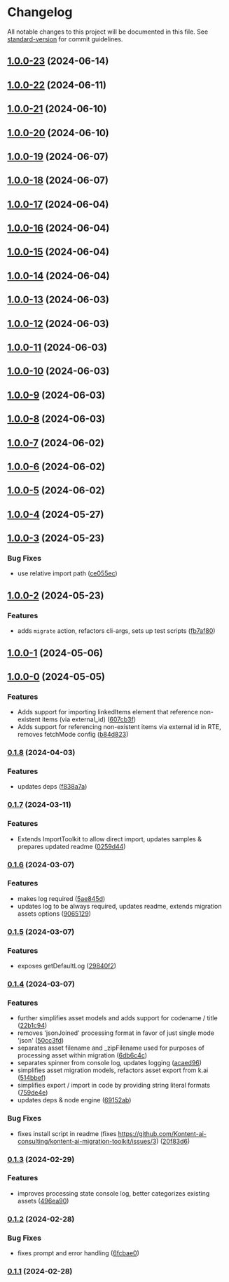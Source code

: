 # Changelog

All notable changes to this project will be documented in this file. See [standard-version](https://github.com/conventional-changelog/standard-version) for commit guidelines.

## [1.0.0-23](https://github.com/Kontent-ai-consulting/kontent-ai-migration-toolkit/compare/v1.0.0-22...v1.0.0-23) (2024-06-14)

## [1.0.0-22](https://github.com/Kontent-ai-consulting/kontent-ai-migration-toolkit/compare/v1.0.0-21...v1.0.0-22) (2024-06-11)

## [1.0.0-21](https://github.com/Kontent-ai-consulting/kontent-ai-migration-toolkit/compare/v1.0.0-20...v1.0.0-21) (2024-06-10)

## [1.0.0-20](https://github.com/Kontent-ai-consulting/kontent-ai-migration-toolkit/compare/v1.0.0-19...v1.0.0-20) (2024-06-10)

## [1.0.0-19](https://github.com/Kontent-ai-consulting/kontent-ai-migration-toolkit/compare/v1.0.0-18...v1.0.0-19) (2024-06-07)

## [1.0.0-18](https://github.com/Kontent-ai-consulting/kontent-ai-migration-toolkit/compare/v1.0.0-17...v1.0.0-18) (2024-06-07)

## [1.0.0-17](https://github.com/Kontent-ai-consulting/kontent-ai-migration-toolkit/compare/v1.0.0-16...v1.0.0-17) (2024-06-04)

## [1.0.0-16](https://github.com/Kontent-ai-consulting/kontent-ai-migration-toolkit/compare/v1.0.0-15...v1.0.0-16) (2024-06-04)

## [1.0.0-15](https://github.com/Kontent-ai-consulting/kontent-ai-migration-toolkit/compare/v1.0.0-14...v1.0.0-15) (2024-06-04)

## [1.0.0-14](https://github.com/Kontent-ai-consulting/kontent-ai-migration-toolkit/compare/v1.0.0-13...v1.0.0-14) (2024-06-04)

## [1.0.0-13](https://github.com/Kontent-ai-consulting/kontent-ai-migration-toolkit/compare/v1.0.0-12...v1.0.0-13) (2024-06-03)

## [1.0.0-12](https://github.com/Kontent-ai-consulting/kontent-ai-migration-toolkit/compare/v1.0.0-11...v1.0.0-12) (2024-06-03)

## [1.0.0-11](https://github.com/Kontent-ai-consulting/kontent-ai-migration-toolkit/compare/v1.0.0-10...v1.0.0-11) (2024-06-03)

## [1.0.0-10](https://github.com/Kontent-ai-consulting/kontent-ai-migration-toolkit/compare/v1.0.0-9...v1.0.0-10) (2024-06-03)

## [1.0.0-9](https://github.com/Kontent-ai-consulting/kontent-ai-migration-toolkit/compare/v1.0.0-8...v1.0.0-9) (2024-06-03)

## [1.0.0-8](https://github.com/Kontent-ai-consulting/kontent-ai-migration-toolkit/compare/v1.0.0-7...v1.0.0-8) (2024-06-03)

## [1.0.0-7](https://github.com/Kontent-ai-consulting/kontent-ai-migration-toolkit/compare/v1.0.0-6...v1.0.0-7) (2024-06-02)

## [1.0.0-6](https://github.com/Kontent-ai-consulting/kontent-ai-migration-toolkit/compare/v1.0.0-5...v1.0.0-6) (2024-06-02)

## [1.0.0-5](https://github.com/Kontent-ai-consulting/kontent-ai-migration-toolkit/compare/v1.0.0-4...v1.0.0-5) (2024-06-02)

## [1.0.0-4](https://github.com/Kontent-ai-consulting/kontent-ai-migration-toolkit/compare/v1.0.0-3...v1.0.0-4) (2024-05-27)

## [1.0.0-3](https://github.com/Kontent-ai-consulting/kontent-ai-migration-toolkit/compare/v1.0.0-2...v1.0.0-3) (2024-05-23)


### Bug Fixes

* use relative import path ([ce055ec](https://github.com/Kontent-ai-consulting/kontent-ai-migration-toolkit/commit/ce055ecdf8bc31e3c1b1e0320bdcb7bd09c25976))

## [1.0.0-2](https://github.com/Kontent-ai-consulting/kontent-ai-migration-toolkit/compare/v1.0.0-1...v1.0.0-2) (2024-05-23)


### Features

* adds `migrate` action, refactors cli-args, sets up test scripts ([fb7af80](https://github.com/Kontent-ai-consulting/kontent-ai-migration-toolkit/commit/fb7af8047d22f05cb12564034a23c21f6cb33151))

## [1.0.0-1](https://github.com/Kontent-ai-consulting/kontent-ai-migration-toolkit/compare/v1.0.0-0...v1.0.0-1) (2024-05-06)

## [1.0.0-0](https://github.com/Kontent-ai-consulting/kontent-ai-migration-toolkit/compare/v0.1.8...v1.0.0-0) (2024-05-05)


### Features

* Adds support for importing linkedItems element that reference non-existent items (via external_id) ([607cb3f](https://github.com/Kontent-ai-consulting/kontent-ai-migration-toolkit/commit/607cb3fea1a3383e6856b1069355a90de128f6c5))
* Adds support for referencing non-existent items via external id in RTE, removes fetchMode config ([b84d823](https://github.com/Kontent-ai-consulting/kontent-ai-migration-toolkit/commit/b84d82316827544d2d595f448fa243e50403104d))

### [0.1.8](https://github.com/Kontent-ai-consulting/kontent-ai-migration-toolkit/compare/v0.1.7...v0.1.8) (2024-04-03)


### Features

* updates deps ([f838a7a](https://github.com/Kontent-ai-consulting/kontent-ai-migration-toolkit/commit/f838a7ae0c454ea1ac5c12857c4726683fdf1fa0))

### [0.1.7](https://github.com/Kontent-ai-consulting/kontent-ai-migration-toolkit/compare/v0.1.6...v0.1.7) (2024-03-11)


### Features

* Extends ImportToolkit to allow direct import, updates samples & prepares updated readme ([0259d44](https://github.com/Kontent-ai-consulting/kontent-ai-migration-toolkit/commit/0259d44b8681ac55c3d99792ff2952674bb6b616))

### [0.1.6](https://github.com/Kontent-ai-consulting/kontent-ai-migration-toolkit/compare/v0.1.5...v0.1.6) (2024-03-07)


### Features

* makes log required ([5ae845d](https://github.com/Kontent-ai-consulting/kontent-ai-migration-toolkit/commit/5ae845dc6f88aa356dc1694958de352b8ebd1a15))
* updates log to be always required, updates readme, extends migration assets options ([9065129](https://github.com/Kontent-ai-consulting/kontent-ai-migration-toolkit/commit/906512909df9e4af6fbb9941437043f5dbc193f8))

### [0.1.5](https://github.com/Kontent-ai-consulting/kontent-ai-migration-toolkit/compare/v0.1.4...v0.1.5) (2024-03-07)


### Features

* exposes getDefaultLog ([29840f2](https://github.com/Kontent-ai-consulting/kontent-ai-migration-toolkit/commit/29840f277ac43187af84f0c05c4a590f23062d5c))

### [0.1.4](https://github.com/Kontent-ai-consulting/kontent-ai-migration-toolkit/compare/v0.1.3...v0.1.4) (2024-03-07)


### Features

* further simplifies asset models and adds support for codename / title ([22b1c94](https://github.com/Kontent-ai-consulting/kontent-ai-migration-toolkit/commit/22b1c94f85cd211c6765136fb6cb653e6c719a01))
* removes 'jsonJoined' processing format in favor of just single mode 'json' ([50cc3fd](https://github.com/Kontent-ai-consulting/kontent-ai-migration-toolkit/commit/50cc3fd5e6fb93832313d97cb0d8f1f6962bcbd8))
* separates asset filename and _zipFilename used for purposes of processing asset within migration ([6db6c4c](https://github.com/Kontent-ai-consulting/kontent-ai-migration-toolkit/commit/6db6c4c1a96b5f78e4668fba5945525571feca87))
* separates spinner from console log, updates logging ([acaed96](https://github.com/Kontent-ai-consulting/kontent-ai-migration-toolkit/commit/acaed9658f04e4def1e915b982d700bce0e6d8e6))
* simplifies asset migration models, refactors asset export from k.ai ([514bbef](https://github.com/Kontent-ai-consulting/kontent-ai-migration-toolkit/commit/514bbef05c3c71e4d42fa0be5b49ee11b582c61d))
* simplifies export / import in code by providing string literal formats ([759de4e](https://github.com/Kontent-ai-consulting/kontent-ai-migration-toolkit/commit/759de4ea7ad0acb37fa67fb5a37123f95508f08a))
* updates deps & node engine ([69152ab](https://github.com/Kontent-ai-consulting/kontent-ai-migration-toolkit/commit/69152ab53f95e004f9f6e8aa29b800cb27e92d4f))


### Bug Fixes

* fixes install script in readme (fixes https://github.com/Kontent-ai-consulting/kontent-ai-migration-toolkit/issues/3) ([20f83d6](https://github.com/Kontent-ai-consulting/kontent-ai-migration-toolkit/commit/20f83d6a9fd3e4101d8ad9bb3d193d7209c75b04))

### [0.1.3](https://github.com/Kontent-ai-consulting/kontent-ai-migration-toolkit/compare/v0.1.2...v0.1.3) (2024-02-29)


### Features

* improves processing state console log, better categorizes existing assets ([496ea90](https://github.com/Kontent-ai-consulting/kontent-ai-migration-toolkit/commit/496ea905519deaa16e7c2bc4e9303c547b97273d))

### [0.1.2](https://github.com/Kontent-ai-consulting/kontent-ai-migration-toolkit/compare/v0.1.1...v0.1.2) (2024-02-28)


### Bug Fixes

* fixes prompt and error handling ([6fcbae0](https://github.com/Kontent-ai-consulting/kontent-ai-migration-toolkit/commit/6fcbae0874395f6fd351bded310ef3edb95021e5))

### [0.1.1](https://github.com/Kontent-ai-consulting/kontent-ai-migration-toolkit/compare/v0.0.21...v0.1.1) (2024-02-28)
